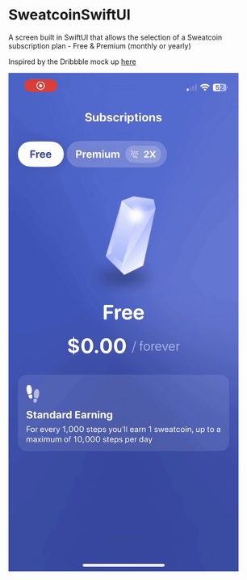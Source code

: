 # SweatcoinSwiftUI
A screen built in SwiftUI that allows the selection of a Sweatcoin subscription plan - Free &amp; Premium (monthly or yearly)


Inspired by the Dribbble mock up [here](https://dribbble.com/shots/16536446-Sweatcoin-Premium-Subscription/attachments/11556205?mode=media )

![](https://github.com/AshleyCanty/SweatcoinSwiftUI/blob/main/sweatcoin.gif)
